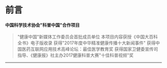 # 前言

#### 中国科学技术协会"科普中国"合作项目

> "健康中国"新媒体工作委员会首批成员单位
> 本项目内容获授《中国大百科全书》电子版收录
> 获得"2017年度中华精准健康传播十大新闻事件"
> 获得中国医药互联网应用技术高峰论坛：最佳医学教育奖
> 获得国家卫健委宣传司指导、《健康报》社主办2017健康科普大赛"十佳科普视频"奖

---
